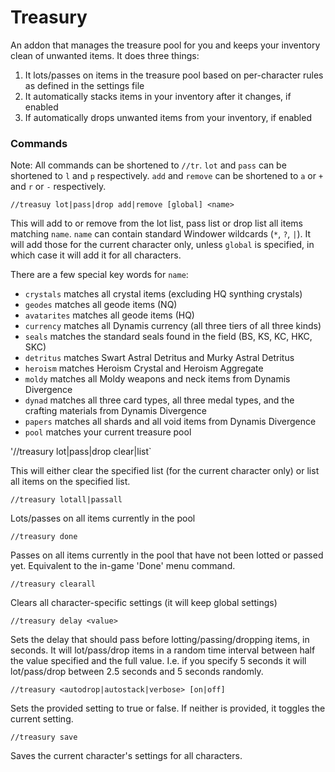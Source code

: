 # Treasury

An addon that manages the treasure pool for you and keeps your inventory clean of unwanted items. It does three things:
1. It lots/passes on items in the treasure pool based on per-character rules as defined in the settings file
2. It automatically stacks items in your inventory after it changes, if enabled
3. If automatically drops unwanted items from your inventory, if enabled

### Commands

Note:
All commands can be shortened to `//tr`. `lot` and `pass` can be shortened to `l` and `p` respectively. `add` and `remove` can be shortened to `a` or `+` and `r` or `-` respectively.

`//treasuy lot|pass|drop add|remove [global] <name>`

This will add to or remove from the lot list, pass list or drop list all items matching `name`. `name` can contain standard Windower wildcards (`*`, `?`, `|`). It will add those for the current character only, unless `global` is specified, in which case it will add it for all characters.

There are a few special key words for `name`:
* `crystals` matches all crystal items (excluding HQ synthing crystals)
* `geodes` matches all geode items (NQ)
* `avatarites` matches all geode items (HQ)
* `currency` matches all Dynamis currency (all three tiers of all three kinds)
* `seals` matches the standard seals found in the field (BS, KS, KC, HKC, SKC)
* `detritus` matches Swart Astral Detritus and Murky Astral Detritus
* `heroism` matches Heroism Crystal and Heroism Aggregate
* `moldy` matches all Moldy weapons and neck items from Dynamis Divergence
* `dynad` matches all three card types, all three medal types, and the crafting materials from Dynamis Divergence
* `papers` matches all shards and all void items from Dynamis Divergence
* `pool` matches your current treasure pool

'//treasury lot|pass|drop clear|list`

This will either clear the specified list (for the current character only) or list all items on the specified list.

`//treasury lotall|passall`

Lots/passes on all items currently in the pool

`//treasury done`

Passes on all items currently in the pool that have not been lotted or passed yet. Equivalent to the in-game 'Done' menu command.

`//treasury clearall`

Clears all character-specific settings (it will keep global settings)

`//treasury delay <value>`

Sets the delay that should pass before lotting/passing/dropping items, in seconds. It will lot/pass/drop items in a random time interval between half the value specified and the full value. I.e. if you specify 5 seconds it will lot/pass/drop between 2.5 seconds and 5 seconds randomly.

`//treasury <autodrop|autostack|verbose> [on|off]`

Sets the provided setting to true or false. If neither is provided, it toggles the current setting.

`//treasury save`

Saves the current character's settings for all characters.

